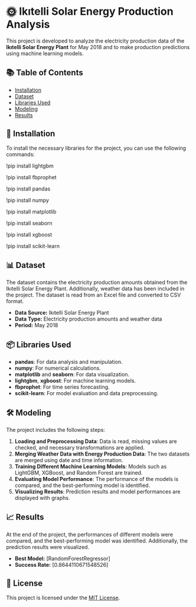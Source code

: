 # 🌞 Ikıtelli Solar Energy Production Analysis

This project is developed to analyze the electricity production data of the **Ikıtelli Solar Energy Plant** for May 2018 and to make production predictions using machine learning models.

## 📚 Table of Contents

- [Installation](#installation)
- [Dataset](#dataset)
- [Libraries Used](#libraries-used)
- [Modeling](#modeling)
- [Results](#results)

## 🚀 Installation

To install the necessary libraries for the project, you can use the following commands:

!pip install lightgbm

!pip install fbprophet

!pip install pandas

!pip install numpy

!pip install matplotlib

!pip install seaborn

!pip install xgboost

!pip install scikit-learn



## 📊 Dataset

The dataset contains the electricity production amounts obtained from the Ikıtelli Solar Energy Plant. Additionally, weather data has been included in the project. The dataset is read from an Excel file and converted to CSV format.

- **Data Source:** Ikıtelli Solar Energy Plant
- **Data Type:** Electricity production amounts and weather data
- **Period:** May 2018

## 📦 Libraries Used

- **pandas**: For data analysis and manipulation.
- **numpy**: For numerical calculations.
- **matplotlib** and **seaborn**: For data visualization.
- **lightgbm**, **xgboost**: For machine learning models.
- **fbprophet**: For time series forecasting.
- **scikit-learn**: For model evaluation and data preprocessing.

## 🛠️ Modeling

The project includes the following steps:

1. **Loading and Preprocessing Data**: Data is read, missing values are checked, and necessary transformations are applied.
2. **Merging Weather Data with Energy Production Data**: The two datasets are merged using date and time information.
3. **Training Different Machine Learning Models**: Models such as LightGBM, XGBoost, and Random Forest are trained.
4. **Evaluating Model Performance**: The performance of the models is compared, and the best-performing model is identified.
5. **Visualizing Results**: Prediction results and model performances are displayed with graphs.

## 📈 Results

At the end of the project, the performances of different models were compared, and the best-performing model was identified. Additionally, the prediction results were visualized.

- **Best Model:** [RandomForestRegressor]
- **Success Rate:** [0.8644110671548526]


## 📄 License

This project is licensed under the [MIT License](LICENSE).

